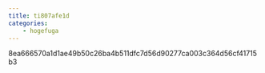 ```yaml
---
title: ti807afe1d
categories:
    - hogefuga
---
```

8ea666570a1d1ae49b50c26ba4b511dfc7d56d90277ca003c364d56cf41715b3